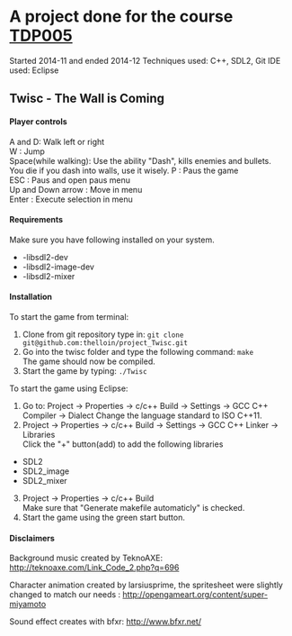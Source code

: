 # A project done for the course [TDP005](https://www.ida.liu.se/~TDP005/)
Started 2014-11 and ended 2014-12 
Techniques used: C++, SDL2, Git 
IDE used: Eclipse 
 
## Twisc - The Wall is Coming


#### Player controls
A and D: Walk left or right  
W : Jump  
Space(while walking): Use the ability "Dash", kills enemies and bullets.  
	You die if you dash into walls, use it wisely. 
P : Paus the game  
ESC : Paus and open paus menu  
Up and Down arrow : Move in menu  
Enter : Execute selection in menu  
 
 
#### Requirements
Make sure you have following installed on your system.  
- -libsdl2-dev 
- -libsdl2-image-dev 
- -libsdl2-mixer 
 
#### Installation
To start the game from terminal:  
1. Clone from git repository type in: 
`git clone git@github.com:thelloin/project_Twisc.git`  
2. Go into the twisc folder and type the following command: `make`  
The game should now be compiled.  
3. Start the game by typing: `./Twisc`

To start the game using Eclipse:
1. Go to: Project -> Properties -> c/c++ Build -> Settings -> GCC C++ Compiler -> Dialect   Change the language standard to ISO C++11.
2. Project -> Properties -> c/c++ Build -> Settings -> GCC C++ Linker -> Libraries   
Click the "+" button(add) to add the following libraries
- SDL2
- SDL2_image
- SDL2_mixer
3. Project -> Properties -> c/c++ Build  
Make sure that "Generate makefile automaticly" is checked.
4. Start the game using the green start button.


#### Disclaimers

Background music created by TeknoAXE: http://teknoaxe.com/Link_Code_2.php?q=696

Character animation created by larsiusprime, the spritesheet were slightly changed to match our needs : http://opengameart.org/content/super-miyamoto

Sound effect creates with bfxr: http://www.bfxr.net/

